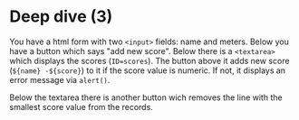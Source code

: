 
# Deep dive (3)

You have a html form with two `<input>` fields: name and meters. Below you have a button which says "add new score".  Below there is a `<textarea>` which displays the scores (`ID=scores`). The button above it adds new score (`${name} -${score}`) to it if the score value is numeric. If not, it displays an error message via `alert()`. 

Below the textarea there is another button wich removes the line with the smallest score value from the records.
